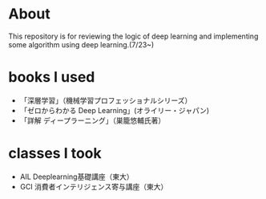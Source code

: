 # About

This repository is for reviewing the logic of deep learning and implementing some algorithm using deep learning.(7/23~)

# books I used

- 「深層学習」（機械学習プロフェッショナルシリーズ）
- 「ゼロからわかる Deep Learning」(オライリー・ジャパン)
- 「詳解 ディープラーニング」（巣籠悠輔氏著）

# classes I took

- AIL Deeplearning基礎講座（東大）
- GCI 消費者インテリジェンス寄与講座（東大）
